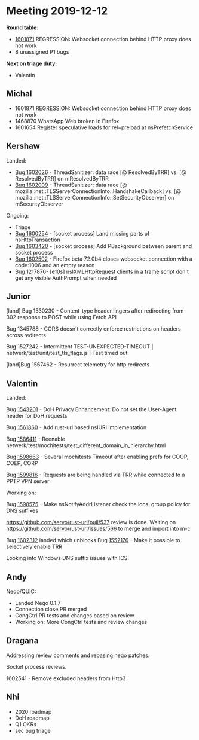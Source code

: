 # Meeting 2019-12-12
**Round table:**
 - [1601871](https://bugzilla.mozilla.org/show_bug.cgi?id=1601871) REGRESSION: Websocket connection behind HTTP proxy does not work
- 8 unassigned P1 bugs

**Next on triage duty:**
 - Valentin
## Michal

- 1601871 REGRESSION: Websocket connection behind HTTP proxy does not work
- 1468870 WhatsApp Web broken in Firefox
- 1601654 Register speculative loads for rel=preload at nsPrefetchService

## Kershaw

Landed:

- [Bug 1602026](https://bugzilla.mozilla.org/show_bug.cgi?id=1602026) - ThreadSanitizer: data race [@ ResolvedByTRR] vs. [@ ResolvedByTRR] on mResolvedByTRR
- [Bug 1602009](https://bugzilla.mozilla.org/show_bug.cgi?id=1602009) - ThreadSanitizer: data race [@ mozilla::net::TLSServerConnectionInfo::HandshakeCallback] vs. [@ mozilla::net::TLSServerConnectionInfo::SetSecurityObserver] on mSecurityObserver

Ongoing:

- Triage
- [Bug 1600254](https://bugzilla.mozilla.org/show_bug.cgi?id=1600254) - [socket process] Land missing parts of nsHttpTransaction
- [Bug 1603420](https://bugzilla.mozilla.org/show_bug.cgi?id=1603420) - [socket process] Add PBackground between parent and socket process
- [Bug 1602502](https://bugzilla.mozilla.org/show_bug.cgi?id=1602502) - Firefox beta 72.0b4 closes websocket connection with a code:1006 and an empty reason
- [Bug 1217876](https://bugzilla.mozilla.org/show_bug.cgi?id=1217876)- [e10s] nsIXMLHttpRequest clients in a frame script don't get any visible AuthPrompt when needed

## Junior

[land] Bug 1530230 - Content-type header lingers after redirecting from 302 response to POST while using Fetch API

Bug 1345788 - CORS doesn't correctly enforce restrictions on headers across redirects

Bug 1527242 - Intermittent TEST-UNEXPECTED-TIMEOUT | netwerk/test/unit/test_tls_flags.js | Test timed out

[land]Bug 1567462 - Resurrect telemetry for http redirects

## Valentin

Landed:

Bug [1543201](https://bugzil.la/1543201) - DoH Privacy Enhancement: Do not set the User-Agent header for DoH requests

Bug [1561860](https://bugzil.la/1561860) - Add rust-url based nsIURI implementation

Bug [1586411](https://bugzil.la/1586411) - Reenable netwerk/test/mochitests/test_different_domain_in_hierarchy.html

Bug [1598663](https://bugzil.la/1598663) - Several mochitests Timeout after enabling prefs for COOP, COEP, CORP

Bug [1599816](https://bugzil.la/1599816) - Requests are being handled via TRR while connected to a PPTP VPN server 

Working on:

Bug [1598575](https://bugzil.la/1598575) - Make nsNotifyAddrListener check the local group policy for DNS suffixes

https://github.com/servo/rust-url/pull/537 review is done. Waiting on https://github.com/servo/rust-url/issues/566 to merge and import into m-c

Bug [1602312](https://bugzil.la/1602312) landed which unblocks Bug [1552176](https://bugzil.la/1552176) - Make it possible to selectively enable TRR

Looking into Windows DNS suffix issues with ICS.

## Andy

Neqo/QUIC:

* Landed Neqo 0.1.7
* Connection close PR merged
* CongCtrl PR tests and changes based on review
* Working on: More CongCtrl tests and review changes

## Dragana

Addressing review comments and rebasing neqo patches.

Socket process reviews.

1602541 - Remove excluded headers from Http3

## Nhi

* 2020 roadmap
* DoH roadmap
* Q1 OKRs
* sec bug triage
